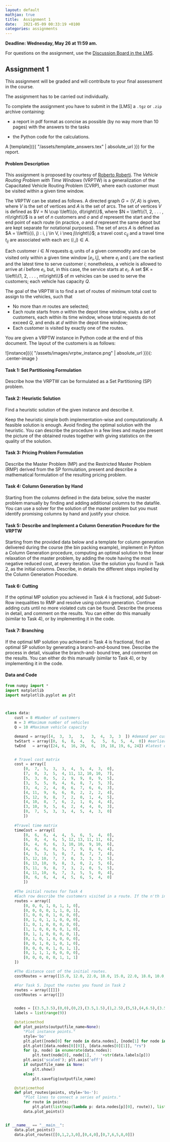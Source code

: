 ```yaml
---
layout: default
mathjax: true
title:  Assignment 1
date:   2021-05-09 00:33:19 +0100
categories: assignments 
---
```


**Deadline: Wednesday, May 26 at 11:59 am.** 

For questions on the assignment, use the [Discussion Board in the
LMS](https://sdu.itslearning.com/ContentArea/ContentArea.aspx?LocationID=9315&LocationType=1).

## Assignment 1

This assignment will be graded and will contribute to your final
assessment in the course.

The assignment has to be carried out individually.

To complete the assignment you have to submit in the [LMS] a `.tgz` or
`.zip` archive containing:

- a report in pdf format as concise as possible (by no way more than 10 pages) with the answers to the tasks

- the Python code for the calculations.

A [template]({{ "/assets/template_answers.tex" | absolute_url }}) for the report.




#### Problem Description

This assignment is proposed by courtesy of
[Roberto Roberti](https://research.vu.nl/en/persons/roberto-roberti).
The *Vehicle Routing Problem with Time Windows* (VRPTW) is a
generalization of the Capacitated Vehicle Routing Problem (CVRP), where
each customer must be visited within a given time window.  

The VRPTW can be stated as follows. A directed graph $G = (V, A)$ is
given, where $V$ is the set of vertices and $A$ is the set of
arcs. The set of vertices $V$ is defined as $V = N \cup \\left\\{o,
d\\right\\}$, where $N = \\left\\{1, 2, . . . , n\\right\\}$ is a set
of $n$ customers and $o$ and $d$ represent the start and the end point
of each route (in practice, $o$ and $d$ represent the same depot but
are kept separate for notational purposes). The set of arcs $A$ is
defined as $A = \\left\\{(i, j) : i, j \in V, i \neq j\\right\\}$; a travel cost
$c_{ij}$ and a travel time $t_{ij}$ are associated with each arc $(i,
j) \in A$.


Each customer $i \in N$ requests $q_i$ units of a given commodity and
can be visited only within a given time window $[e_i, l_i]$, where $e_i$
and $l_i$ are the earliest and the latest time to serve customer $i$;
nonetheless, a vehicle is allowed to arrive at $i$ before $e_i$, but, in
this case, the service starts at $e_i$. A set $K = \\left\\{1, 2, . . . , m\\right\\}$
of $m$ vehicles can be used to serve the customers; each vehicle has
capacity $Q$.  


The goal of the VRPTW is to find a set of routes of minimum total cost
to assign to the vehicles, such that
- No more than $m$ routes are selected; 
- Each route starts from $o$ within the depot time window, visits a set
of customers, each within its time window, whose total requests do not
exceed $Q$, and ends at $d$ within the depot time window; 
- Each customer is visited by exactly one of the routes.  


You are given a VRPTW instance in Python code at the end of this
document. The layout of the customers is as follows:


![instance]({{ "/assets/images/vrptw_instance.png" | absolute_url }}){: .center-image }







#### Task 1: Set Partitioning Formulation

Describe how the VRPTW can be formulated as a Set Partitioning (SP)
problem.


#### Task 2: Heuristic Solution

Find a heuristic solution of the given instance and describe it.

Keep the heuristic simple both implementation-wise and
computationally. A feasible solution is enough. Avoid finding the
optimal solution with the heuristic.  You can describe the procedure
in a few lines and maybe present the picture of the obtained routes
together with giving statistics on the quality of the solution.


#### Task 3: Pricing Problem Formulation

Describe the Master Problem (MP) and the Restricted Master Problem (RMP)
derived from the SP formulation, present and describe a mathematical
formulation of the resulting pricing problem.


#### Task 4: Column Generation by Hand

Starting from the columns defined in the data below, solve the master
problem manually by finding and adding additional columns to the
datafile. You can use a solver for the solution of the master problem
but you must identify promising columns by hand and justify your
choice. 

#### Task 5: Describe and Implement a Column Generation Procedure for the VRPTW

Starting from the provided data below and a template for column
generation delivered during the course (the bin packing example),
implement in Pyhton a Column Generation procedure, computing an
optimal solution to the linear relaxation of the master problem, by
adding the route having the most negative reduced cost, at every
iteration. Use the solution you found in Task 2, as the initial
columns. Describe, in details the different steps implied by the
Column Generation Procedure.

#### Task 6: Cutting

If the optimal MP solution you achieved in Task 4 is fractional, add
Subset-Row inequalities to RMP and resolve using column
generation. Continue adding cuts until no more violated cuts can be
found. Describe the process in detail, and comment on the results.  You
can either do this manually (similar to Task 4), or by implementing it
in the code. 


#### Task 7: Branching 

If the optimal MP solution you achieved in Task 4 is fractional, find an
optimal SP solution by generating a branch-and-bound tree. Describe the
process in detail, visualise the branch-and- bound tree, and comment on
the results.  You can either do this manually (similar to Task 4), or by
implementing it in the code.


#### Data and Code


```python
from numpy import *
import matplotlib
import matplotlib.pyplot as plt



class data: 
    cust = 8 #Number of customers
    m = 3 #Maximum number of vehicles
    Q = 10 #Maximum vehicle capacity

    demand = array([4,  3,  3,   3,   3,  4,  3,  3  ]) #demand per customer
    twStart = array([0,  6,  8,  4,   6,   5,  6,  5,  4,  0]) #earlierst delivery time
    twEnd   = array([24, 6,  16, 20,  6,  19, 18, 19, 6, 24]) #latest delivery time


    # Travel cost matrix
    cost = array([
        [0,  7,  5,  3,  3,  4,  5,  4,  3,  0],
        [7,  0,  3,  5,  4, 11, 12, 10, 10,  7],
        [5,  3,  0,  5,  2,  9,  9,  8,  9,  5],
        [3,  5,  5,  0,  4,  6,  8,  7,  5,  3],
        [3,  4,  2,  4,  0,  6,  7,  6,  6,  3],
        [4, 11,  9,  6,  6,  0,  2,  2,  2,  4],
        [5, 12,  9,  8,  7,  2,  0,  1,  4,  5],
        [4, 10,  8,  7,  6,  2,  1,  0,  4,  4],
        [3, 10,  9,  5,  6,  2,  4,  4,  0,  3],
        [0,  7,  5,  3,  3,  4,  5,  4,  3,  0]
        ])
    
    #Travel time matrix
    timeCost = array([
        [0,  6,  6,  4,  4,  5,  6,  5,  4,  0],
        [6,  0,  4,  6,  5, 12, 13, 11, 11,  6],
        [6,  4,  0,  6,  3, 10, 10,  9, 10,  6],
        [4,  6,  6,  0,  5,  7,  9,  8,  6,  4],
        [4,  5,  3,  5,  0,  7,  8,  7,  7,  4],
        [5, 12, 10,  7,  7,  0,  3,  3,  3,  5],
        [6, 13, 10,  9,  8,  3,  0,  2,  5,  6],
        [5, 11,  9,  8,  7,  3,  2,  0,  5,  5],
        [4, 11, 10,  6,  7,  3,  5,  5,  0,  4],
        [0,  6,  6,  4,  4,  5,  6,  5,  4,  0]
        ])
  
    #The initial routes for Task 4
    #Each row describe the customers visited in a route. If the n'th index in a row is '1.0', then the route visits customer n.
    routes = array([
        [0, 0, 0, 1, 0, 1, 1, 0],
        [0, 0, 0, 0, 1, 1, 0, 1],
        [1, 0, 0, 0, 1, 0, 0, 0],
        [0, 1, 0, 1, 1, 0, 0, 0],
        [1, 0, 1, 0, 0, 0, 0, 0],
        [1, 1, 0, 0, 0, 0, 1, 0],
        [0, 1, 1, 0, 0, 0, 0, 1],
        [0, 1, 0, 1, 0, 0, 0, 0],
        [0, 0, 1, 0, 1, 0, 1, 0],
        [0, 0, 0, 0, 1, 0, 1, 1],
        [0, 1, 1, 1, 0, 0, 0, 0],
        [0, 0, 0, 0, 0, 1, 1, 1]
    ])

    #The distance cost of the initial routes.
    costRoutes = array([15.0, 12.0, 22.0, 18.0, 15.0, 22.0, 18.0, 10.0, 15.0, 11.0, 13.0, 12.0])

    #For Task 5. Input the routes you found in Task 2
    routes = array([[]])
    costRoutes = array([])


    nodes = [(3.5,3.5),(0,0),(0,2),(3.5,1.5),(1,2.5),(5,5),(4,6.5),(3.5,5.5),(6,4)]
    labels = list(range(9))

    @staticmethod
    def plot_points(outputfile_name=None):
        "Plot instance points."
        style='bo'
        plt.plot([node[0] for node in data.nodes], [node[1] for node in data.nodes], style)
        plt.plot([data.nodes[0][0]], [data.nodes[0][1]], "rs")
        for (p, node) in enumerate(data.nodes):
            plt.text(node[0], node[1], '  '+str(data.labels[p]))
        plt.axis('scaled'); plt.axis('off')
        if outputfile_name is None:
            plt.show()
        else:
            plt.savefig(outputfile_name)

    @staticmethod
    def plot_routes(points, style='bo-'):
        "Plot lines to connect a series of points."
        for route in points:
            plt.plot(list(map(lambda p: data.nodes[p][0], route)), list(map(lambda p: data.nodes[p][1], route)), style)
        data.plot_points()


if __name__ == "__main__":
    data.plot_points()
    data.plot_routes([[0,1,2,3,0],[0,4,0],[0,7,6,5,8,0]])
```


